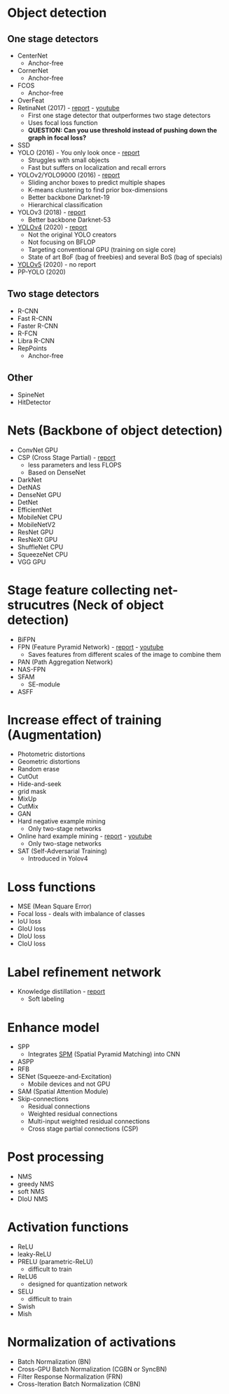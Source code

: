 # Object detection
## One stage detectors
* CenterNet
  * Anchor-free
* CornerNet
  * Anchor-free
* FCOS
  * Anchor-free
* OverFeat
* RetinaNet (2017) - <a href="https://openaccess.thecvf.com/content_iccv_2017/html/Lin_Focal_Loss_for_ICCV_2017_paper.html" target="_blank">report</a> - <a href="https://www.youtube.com/watch?v=infFuZ0BwFQ" target="_blank">youtube</a>
  * First one stage detector that outperformes two stage detectors
  * Uses focal loss function 
  * **QUESTION: Can you use threshold instead of pushing down the graph in focal loss?**
* SSD
* YOLO (2016) - You only look once - <a href="https://www.cv-foundation.org/openaccess/content_cvpr_2016/html/Redmon_You_Only_Look_CVPR_2016_paper.html" target="_blank">report</a>
  * Struggles with small objects
  * Fast but suffers on localization and recall errors
* YOLOv2/YOLO9000 (2016) - <a href="https://openaccess.thecvf.com/content_cvpr_2017/html/Redmon_YOLO9000_Better_Faster_CVPR_2017_paper.html" target="_blank">report</a>
  * Sliding anchor boxes to predict multiple shapes
  * K-means clustering to find prior box-dimensions
  * Better backbone Darknet-19
  * Hierarchical classification
* YOLOv3 (2018) - <a href="https://arxiv.org/abs/1804.02767" target="_blank">report</a>
  * Better backbone Darknet-53
* <a href="https://github.com/Sara980710/NeuralNetworksCollection/tree/main/Object%20Detection/YOLOv4%20VS%20YOLOv5" target="_blank">YOLOv4</a> (2020) - <a href="https://arxiv.org/abs/2004.10934" target="_blank">report</a>
  * Not the original YOLO creators
  * Not focusing on BFLOP
  * Targeting conventional GPU (training on sigle core)
  * State of art BoF (bag of freebies) and several BoS (bag of specials)
* <a href="https://github.com/Sara980710/NeuralNetworksCollection/tree/main/Object%20Detection/YOLOv4%20VS%20YOLOv5" target="_blank">YOLOv5</a> (2020) - no report
* PP-YOLO (2020)


## Two stage detectors
* R-CNN
* Fast R-CNN
* Faster R-CNN
* R-FCN
* Libra R-CNN
* RepPoints
  * Anchor-free

## Other
* SpineNet
* HitDetector

# Nets (Backbone of object detection)
* ConvNet GPU
* CSP (Cross Stage Partial) - <a href="https://openaccess.thecvf.com/content_CVPRW_2020/html/w28/Wang_CSPNet_A_New_Backbone_That_Can_Enhance_Learning_Capability_of_CVPRW_2020_paper.html" target="_blank">report</a>
  * less parameters and less FLOPS
  * Based on DenseNet
* DarkNet
* DetNAS
* DenseNet GPU
* DetNet
* EfficientNet
* MobileNet CPU
* MobileNetV2
* ResNet GPU
* ResNeXt GPU
* ShuffleNet CPU
* SqueezeNet CPU
* VGG GPU

# Stage feature collecting net-strucutres (Neck of object detection)
* BiFPN
* FPN (Feature Pyramid Network) - <a href="https://openaccess.thecvf.com/content_cvpr_2017/html/Lin_Feature_Pyramid_Networks_CVPR_2017_paper.html" target="_blank">report</a> - <a href="https://www.youtube.com/watch?v=mwMopcSRx1U" target="_blank">youtube</a>
  * Saves features from different scales of the image to combine them
* PAN (Path Aggregation Network)
* NAS-FPN
* SFAM
  * SE-module
* ASFF

# Increase effect of training (Augmentation)
* Photometric distortions 
* Geometric distortions
* Random erase
* CutOut
* Hide-and-seek
* grid mask
* MixUp
* CutMix
* GAN
* Hard negative example mining 
  * Only two-stage networks
* Online hard example mining - <a href="https://arxiv.org/abs/1604.03540" target="_blank">report</a> - <a href="https://www.youtube.com/watch?v=7mcvcggUtfc" target="_blank">youtube</a>
  * Only two-stage networks
* SAT (Self-Adversarial Training)
  * Introduced in Yolov4


# Loss functions
* MSE (Mean Square Error)
* Focal loss - deals with imbalance of classes
* IoU loss
* GIoU loss
* DIoU loss
* CIoU loss

# Label refinement network
* Knowledge distillation - <a href="https://arxiv.org/abs/1703.00551" target="_blank">report</a>
  * Soft labeling

# Enhance model
* SPP
  * Integrates [SPM](https://github.com/Sara980710/NeuralNetworksCollection/tree/main/Natural%20Language%20Processing/SPM) (Spatial Pyramid Matching) into CNN
* ASPP
* RFB
* SENet (Squeeze-and-Excitation) 
  * Mobile devices and not GPU
* SAM (Spatial Attention Module)
* Skip-connections
  * Residual connections 
  * Weighted residual connections
  * Multi-input weighted residual connections
  * Cross stage partial connections (CSP)

# Post processing
* NMS
* greedy NMS
* soft NMS
* DIoU NMS

# Activation functions
* ReLU
* leaky-ReLU
* PRELU (parametric-ReLU) 
  * difficult to train
* ReLU6
  * designed for quantization network
* SELU
  * difficult to train
* Swish
* Mish

# Normalization of activations 
* Batch Normalization (BN)
* Cross-GPU Batch Normalization (CGBN or SyncBN)
* Filter Response Normalization (FRN)
* Cross-Iteration Batch Normalization (CBN)
